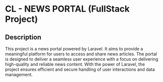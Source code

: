 # CL - NEWS PORTAL (FullStack Project)

## Description

This project is a news portal powered by Laravel. It aims to provide a meaningful platform for users to access and share news articles. The portal is designed to deliver a seamless user experience with a focus on delivering high-quality and reliable news content. With the power of Laravel, the project ensures efficient and secure handling of user interactions and data management.
